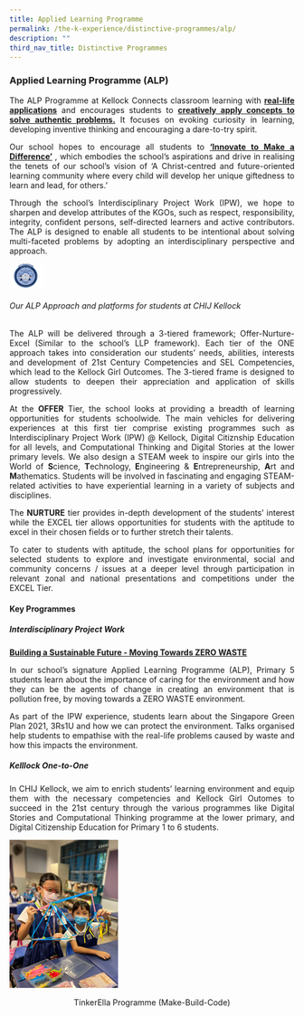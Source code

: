 ```yaml
---
title: Applied Learning Programme
permalink: /the-k-experience/distinctive-programmes/alp/
description: ""
third_nav_title: Distinctive Programmes
---
```

<h3>Applied Learning Programme (ALP)</h3>
<p align="justify">The ALP Programme at Kellock Connects classroom learning with <strong><u>real-life applications</u></strong> and encourages students to <strong><u>creatively apply concepts to solve authentic problems.</u></strong> It focuses on evoking curiosity in learning, developing inventive thinking and encouraging a dare-to-try spirit.</p>

<p align="justify">Our school hopes to encourage all students to <strong><u>‘Innovate to Make a Difference’</u></strong> , which embodies the school’s aspirations and drive in realising the tenets of our school’s vision of  ‘A Christ-centred and future-oriented learning community where every child will develop her unique giftedness to learn and lead, for others.’</p>

<p align="justify">Through the school’s Interdisciplinary Project Work (IPW), we hope to sharpen and develop attributes of the KGOs, such as respect, responsibility, integrity, confident persons, self-directed learners and active contributors.  The ALP is designed to enable all students to be intentional about solving multi-faceted problems by adopting an interdisciplinary perspective and approach.</p>

<img src="/images/2023/ALP/kellockalp1.png" width="60">

<h6>Our ALP Approach and platforms for students at CHIJ Kellock</h6>
<p align="justify">The ALP will be delivered through a 3-tiered framework; Offer-Nurture-Excel (Similar to the school’s LLP framework). Each tier of the ONE approach takes into consideration our students’ needs, abilities, interests and development of 21st Century Competencies and SEL Competencies, which lead to the  Kellock Girl Outcomes. The 3-tiered frame is designed to allow students to deepen their appreciation and application of skills progressively.</p>

<p align="justify">At the <strong>OFFER</strong> Tier, the school looks at providing a breadth of learning opportunities for students schoolwide. The main vehicles for delivering experiences at this first tier comprise existing programmes such as Interdisciplinary Project Work (IPW) @ Kellock, Digital Citiznship Education for all levels, and Computational Thinking and Digital Stories at the lower primary levels.  We also design  a STEAM week to inspire our girls into the World of <strong>S</strong>cience, <strong>T</strong>echnology,<strong> E</strong>ngineering &amp; <strong>E</strong>ntrepreneurship, <strong>A</strong>rt and<strong> M</strong>athematics. Students will be involved in fascinating and engaging STEAM-related activities to have experiential learning in a variety of subjects and disciplines. </p>

<p align="justify">The <strong>NURTURE</strong> tier provides in-depth development of the students’ interest while the EXCEL tier allows opportunities for students with the aptitude to excel in their chosen fields or to further stretch their talents.</p>

<p align="justify">To cater to students with aptitude, the school plans for opportunities for selected students to explore and investigate environmental, social and community concerns  / issues at a deeper level through participation in relevant zonal and national presentations and competitions under the EXCEL Tier.</p>

<h4>Key Programmes</h4>
<h5>Interdisciplinary Project Work</h5>
<p align="justify"><strong><u>Building a Sustainable Future - Moving Towards ZERO WASTE</u></strong></p>
	
<p align="justify">In our school’s signature Applied Learning Programme (ALP), Primary 5 students learn about the importance of caring for the environment and how they can be the agents of change in creating an environment that is pollution free, by moving towards a ZERO WASTE environment.</p>

 <p align="justify">As part of the IPW experience, students learn about the Singapore Green Plan 2021, 3Rs1U and how we can protect the environment. Talks organised  help students to empathise with the real-life problems caused by waste and how this impacts the environment.</p>


<h5>Kelllock One-to-One</h5>
<p align="justify">In CHIJ Kellock, we aim to enrich students’ learning environment and equip them with the necessary competencies and Kellock Girl Outomes to succeed in the 21st century through the various programmes like Digital Stories and Computational Thinking programme at the lower primary, and Digital Citizenship Education for Primary 1 to 6 students.</p>

<div height="40"><img src="/images/2023/ALP/kellockalp2.png"></div>
<p align="center">TinkerElla Programme (Make-Build-Code)</p>